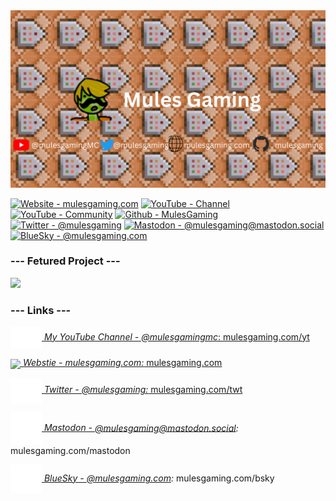 <img src="/My Youtube Banner.png">

[![Website - mulesgaming.com](https://img.shields.io/badge/Website-mulesgaming.com-2ea44f)](https://www.mulesgaming.com)
[![YouTube - Channel](https://img.shields.io/badge/YouTube-Channel-CC0000?logo=youtube)](https://www.mulesgaming.com/yt)
[![YouTube - Community](https://img.shields.io/badge/YouTube-Community-CC0000?logo=youtube)](https://www.mulesgaming.com/community)
[![Github - MulesGaming](https://img.shields.io/badge/Github-MulesGaming-383734?logo=github)](https://www.mulesgaming.com/github)
[![Twitter - @mulesgaming](https://img.shields.io/badge/Twitter-%40mulesgaming-yellow?logo=twitter)](https://www.mulesgaming.com/twt)
[![Mastodon - @mulesgaming@mastodon.social](https://img.shields.io/badge/Mastodon-%40mulesgaming%40mastodon.social-2ea44f?logo=mastodon)](https://www.mulesgaming.com/mastodon)
[![BlueSky - @mulesgaming.com](https://img.shields.io/badge/BlueSky-%40mulesgaming.com-2ea44f?logo=bluesky)](https://www.mulesgaming.com/bsky)

### --- Fetured Project ---
<a href="https://github.com/mulesgaming/minecraft-wordle"><img src="https://github-link-card.s3.ap-northeast-1.amazonaws.com/mulesgaming/minecraft-wordle.png" width="460px"></a>

### --- Links ---  

<a href="https://www.mulesgaming.com/yt"><img align="center" src="/img/yt_icon_mono_dark.png" width=50> *My YouTube Channel - @mulesgamingmc*: mulesgaming.com/yt</a>

<a href="https://www.mulesgaming.com/"><img align="center" src="https://www.mulesgaming.com/media/images/mules-icon-transparent.png" width=50> *Webstie - mulesgaming.com:* mulesgaming.com</a>

<a href="https://www.mulesgaming.com/twt"><img align="center" src="/img/twitter_logo.png" width=50> *Twitter - @mulesgaming:* mulesgaming.com/twt</a>

<a href="https://www.mulesgaming.com/mastodon"><img align="center" src="/img/mastodon_logo.svg" width=50> *Mastodon - <a href="https://www.mulesgaming.com/mastodon">@mulesgaming@mastodon.social</a>:* mulesgaming.com/mastodon</a>

<a href="https://www.mulesgaming.com/bsky"><img align="center" src="/img/bluesky.svg" width=50> *BlueSky - <a href="https://www.mulesgaming.com/bsky">@mulesgaming.com</a>:* mulesgaming.com/bsky</a>

<!---
MulesGaming/MulesGaming is a unique repository because its `README.md` (this file) appears on your GitHub profile.
--->
